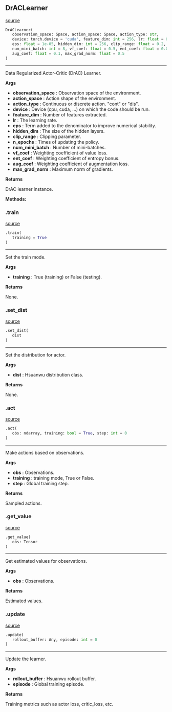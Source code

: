 #


## DrACLearner
[source](https://github.com/RLE-Foundation/Hsuanwu/blob/main/hsuanwu/xploit/learner/drac.py/#L85)
```python 
DrACLearner(
   observation_space: Space, action_space: Space, action_type: str,
   device: torch.device = 'cuda', feature_dim: int = 256, lr: float = 0.0005,
   eps: float = 1e-05, hidden_dim: int = 256, clip_range: float = 0.2, n_epochs: int = 3,
   num_mini_batch: int = 8, vf_coef: float = 0.5, ent_coef: float = 0.01,
   aug_coef: float = 0.1, max_grad_norm: float = 0.5
)
```


---
Data Regularized Actor-Critic (DrAC) Learner.


**Args**

* **observation_space**  : Observation space of the environment.
* **action_space**  : Action shape of the environment.
* **action_type**  : Continuous or discrete action. "cont" or "dis".
* **device**  : Device (cpu, cuda, ...) on which the code should be run.
* **feature_dim**  : Number of features extracted.
* **lr**  : The learning rate.
* **eps**  : Term added to the denominator to improve numerical stability.
* **hidden_dim**  : The size of the hidden layers.
* **clip_range**  : Clipping parameter.
* **n_epochs**  : Times of updating the policy.
* **num_mini_batch**  : Number of mini-batches.
* **vf_coef**  : Weighting coefficient of value loss.
* **ent_coef**  : Weighting coefficient of entropy bonus.
* **aug_coef**  : Weighting coefficient of augmentation loss.
* **max_grad_norm**  : Maximum norm of gradients.



**Returns**

DrAC learner instance.


**Methods:**


### .train
[source](https://github.com/RLE-Foundation/Hsuanwu/blob/main/hsuanwu/xploit/learner/drac.py/#L149)
```python
.train(
   training = True
)
```

---
Set the train mode.


**Args**

* **training**  : True (training) or False (testing).


**Returns**

None.

### .set_dist
[source](https://github.com/RLE-Foundation/Hsuanwu/blob/main/hsuanwu/xploit/learner/drac.py/#L164)
```python
.set_dist(
   dist
)
```

---
Set the distribution for actor.


**Args**

* **dist**  : Hsuanwu distribution class.


**Returns**

None.

### .act
[source](https://github.com/RLE-Foundation/Hsuanwu/blob/main/hsuanwu/xploit/learner/drac.py/#L177)
```python
.act(
   obs: ndarray, training: bool = True, step: int = 0
)
```

---
Make actions based on observations.


**Args**

* **obs**  : Observations.
* **training**  : training mode, True or False.
* **step**  : Global training step.


**Returns**

Sampled actions.

### .get_value
[source](https://github.com/RLE-Foundation/Hsuanwu/blob/main/hsuanwu/xploit/learner/drac.py/#L198)
```python
.get_value(
   obs: Tensor
)
```

---
Get estimated values for observations.


**Args**

* **obs**  : Observations.


**Returns**

Estimated values.

### .update
[source](https://github.com/RLE-Foundation/Hsuanwu/blob/main/hsuanwu/xploit/learner/drac.py/#L211)
```python
.update(
   rollout_buffer: Any, episode: int = 0
)
```

---
Update the learner.


**Args**

* **rollout_buffer**  : Hsuanwu rollout buffer.
* **episode**  : Global training episode.


**Returns**

Training metrics such as actor loss, critic_loss, etc.
